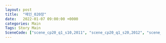 ```yaml
---
layout: post
title:  "메인_020장"
date:   2022-01-07 09:00:00 +0000
categories: Main
Tags: Story Main
SceneCode: ["scene_cp20_q1_s10,2011", "scene_cp20_q1_s20,2012", "scene_cp20_q2_s10,2021", "scene_cp20_q2_s20,2022", "scene_cp20_q3_s10,2031", "scene_cp20_q3_s20,2032", "scene_cp20_q4_s10,2041", "scene_cp20_q4_s20,2042", "scene_cp20_q4_s30,2043"]
---
```

